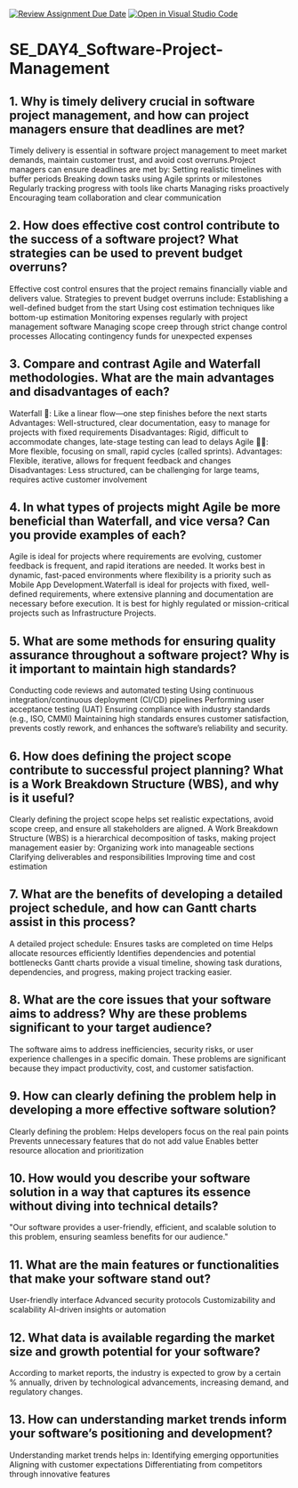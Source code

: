 [![Review Assignment Due Date](https://classroom.github.com/assets/deadline-readme-button-22041afd0340ce965d47ae6ef1cefeee28c7c493a6346c4f15d667ab976d596c.svg)](https://classroom.github.com/a/9pw6JKcu)
[![Open in Visual Studio Code](https://classroom.github.com/assets/open-in-vscode-2e0aaae1b6195c2367325f4f02e2d04e9abb55f0b24a779b69b11b9e10269abc.svg)](https://classroom.github.com/online_ide?assignment_repo_id=18472855&assignment_repo_type=AssignmentRepo)
# SE_DAY4_Software-Project-Management
## 1. Why is timely delivery crucial in software project management, and how can project managers ensure that deadlines are met?
  Timely delivery is essential in software project management to meet market demands, maintain customer trust, and avoid cost overruns.Project managers can ensure deadlines are met by:
Setting realistic timelines with buffer periods
Breaking down tasks using Agile sprints or milestones
Regularly tracking progress with tools like charts
Managing risks proactively
Encouraging team collaboration and clear communication
## 2. How does effective cost control contribute to the success of a software project? What strategies can be used to prevent budget overruns?
  Effective cost control ensures that the project remains financially viable and delivers value. Strategies to prevent budget overruns include:
Establishing a well-defined budget from the start
Using cost estimation techniques like bottom-up estimation
Monitoring expenses regularly with project management software
Managing scope creep through strict change control processes
Allocating contingency funds for unexpected expenses
## 3. Compare and contrast Agile and Waterfall methodologies. What are the main advantages and disadvantages of each?
  Waterfall 🌊: Like a linear flow—one step finishes before the next starts
    Advantages: Well-structured, clear documentation, easy to manage for projects with fixed requirements
Disadvantages: Rigid, difficult to accommodate changes, late-stage testing can lead to delays
Agile 🏃‍♂️: More flexible, focusing on small, rapid cycles (called sprints).
    Advantages: Flexible, iterative, allows for frequent feedback and changes
Disadvantages: Less structured, can be challenging for large teams, requires active customer involvement

## 4. In what types of projects might Agile be more beneficial than Waterfall, and vice versa? Can you provide examples of each?
  Agile is ideal for projects where requirements are evolving, customer feedback is frequent, and rapid iterations are needed. It works best in dynamic, fast-paced environments where flexibility is a priority such as Mobile App Development.Waterfall is ideal for projects with fixed, well-defined requirements, where extensive planning and documentation are necessary before execution. It is best for highly regulated or mission-critical projects such as Infrastructure Projects.
## 5. What are some methods for ensuring quality assurance throughout a software project? Why is it important to maintain high standards?
  Conducting code reviews and automated testing
Using continuous integration/continuous deployment (CI/CD) pipelines
Performing user acceptance testing (UAT)
Ensuring compliance with industry standards (e.g., ISO, CMMI)
Maintaining high standards ensures customer satisfaction, prevents costly rework, and enhances the software’s reliability and security.
## 6. How does defining the project scope contribute to successful project planning? What is a Work Breakdown Structure (WBS), and why is it useful?
  Clearly defining the project scope helps set realistic expectations, avoid scope creep, and ensure all stakeholders are aligned.
A Work Breakdown Structure (WBS) is a hierarchical decomposition of tasks, making project management easier by:
Organizing work into manageable sections
Clarifying deliverables and responsibilities
Improving time and cost estimation
## 7. What are the benefits of developing a detailed project schedule, and how can Gantt charts assist in this process?
  A detailed project schedule:
Ensures tasks are completed on time
Helps allocate resources efficiently
Identifies dependencies and potential bottlenecks
Gantt charts provide a visual timeline, showing task durations, dependencies, and progress, making project tracking easier.
## 8. What are the core issues that your software aims to address? Why are these problems significant to your target audience?
  The software aims to address inefficiencies, security risks, or user experience challenges in a specific domain. These problems are significant because they impact productivity, cost, and customer satisfaction.
## 9. How can clearly defining the problem help in developing a more effective software solution?
  Clearly defining the problem:
Helps developers focus on the real pain points
Prevents unnecessary features that do not add value
Enables better resource allocation and prioritization
## 10. How would you describe your software solution in a way that captures its essence without diving into technical details?
"Our software provides a user-friendly, efficient, and scalable solution to this problem, ensuring seamless benefits for our audience."
## 11. What are the main features or functionalities that make your software stand out?
User-friendly interface
Advanced security protocols
Customizability and scalability
AI-driven insights or automation
## 12. What data is available regarding the market size and growth potential for your software?
According to market reports, the industry is expected to grow by a certain % annually, driven by technological advancements, increasing demand, and regulatory changes.
## 13. How can understanding market trends inform your software’s positioning and development?
  Understanding market trends helps in:
Identifying emerging opportunities
Aligning with customer expectations
Differentiating from competitors through innovative features
